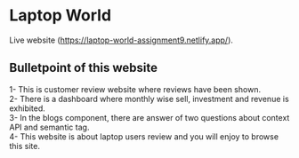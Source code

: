 # Laptop World

Live website (https://laptop-world-assignment9.netlify.app/).

## Bulletpoint of this website

1- This is customer review website where reviews 
   have been shown.\
2- There is a dashboard where monthly wise sell, 
   investment and revenue is exhibited.\
3- In the blogs component, there are answer of two
   questions about context API and semantic tag.\
4- This website is about laptop users review and you
   will enjoy to browse this site.
